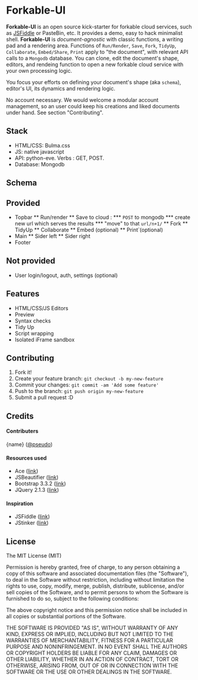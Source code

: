 # Forkable-UI

**Forkable-UI** is an open source kick-starter for forkable cloud services, such as [JSFiddle](http://jsfiddle.net/) or PasteBin, etc. It provides a demo, easy to hack minimalist shell. **Forkable-UI** is *document-agnostic* with classic functions, a writing pad and a rendering area. Functions of `Run/Render`, `Save`, `Fork`, `TidyUp`, `Collaborate`, `Embed/Share`, `Print` apply to "the document", with relevant API calls to a `Mongodb` database. You can clone, edit the document's shape, editors, and rendeing function to open a new forkable cloud service with your own processing logic.

You focus your efforts on defining your document's shape (aka `schema`), editor's UI, its dynamics and rendering logic.

No account necessary.
We would welcome a modular account management, so an user could keep his creations and liked documents under hand. See section "Contributing".

## Stack
- HTML/CSS: Bulma.css
- JS: native javascript
- API: python-eve. Verbs : GET, POST.
- Database: Mongodb

## Schema


## Provided
* Topbar
** Run/render
** Save to cloud : 
*** `POST` to mongodb
*** create new url which serves the results
*** "move" to that `url/n+1/`
** Fork
** TidyUp
** Collaborate
** Embed (optional)
** Print`(optional)
* Main
** Sider left
** Sider right
* Footer

## Not provided
* User login/logout, auth, settings (optional)

## Features

* HTML/CSS/JS Editors
* Preview
* Syntax checks
* Tidy Up
* Script wrapping
* Isolated iFrame sandbox

## Contributing

1. Fork it!
2. Create your feature branch: `git checkout -b my-new-feature`
3. Commit your changes: `git commit -am 'Add some feature'`
4. Push to the branch: `git push origin my-new-feature`
5. Submit a pull request :D

## Credits

#### Contributers
{name} ([@pseudo](http://twitter.com/pseudo))

#### Resources used
* Ace ([link](http://ace.c9.io))
* JSBeautifier ([link](http://jsbeautifier.org))
* Bootstrap 3.3.2 ([link](http://getbootstrap.com))
* JQuery 2.1.3 ([link](http://blog.jquery.com/2014/12/18/jquery-1-11-2-and-2-1-3-released-safari-fail-safe-edition/))

#### Inspiration
* JSFiddle ([link](http://jsfiddle.net))
* JStinker ([link](http://johncipponeri.github.io/jstinker/#))

## License

The MIT License (MIT)

Permission is hereby granted, free of charge, to any person obtaining a copy
of this software and associated documentation files (the "Software"), to deal
in the Software without restriction, including without limitation the rights
to use, copy, modify, merge, publish, distribute, sublicense, and/or sell
copies of the Software, and to permit persons to whom the Software is
furnished to do so, subject to the following conditions:

The above copyright notice and this permission notice shall be included in
all copies or substantial portions of the Software.

THE SOFTWARE IS PROVIDED "AS IS", WITHOUT WARRANTY OF ANY KIND, EXPRESS OR
IMPLIED, INCLUDING BUT NOT LIMITED TO THE WARRANTIES OF MERCHANTABILITY,
FITNESS FOR A PARTICULAR PURPOSE AND NONINFRINGEMENT. IN NO EVENT SHALL THE
AUTHORS OR COPYRIGHT HOLDERS BE LIABLE FOR ANY CLAIM, DAMAGES OR OTHER
LIABILITY, WHETHER IN AN ACTION OF CONTRACT, TORT OR OTHERWISE, ARISING FROM,
OUT OF OR IN CONNECTION WITH THE SOFTWARE OR THE USE OR OTHER DEALINGS IN
THE SOFTWARE.
